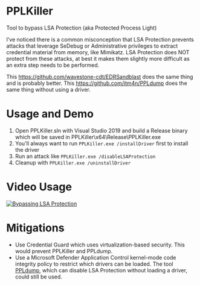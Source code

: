 # PPLKiller
Tool to bypass LSA Protection (aka Protected Process Light)

I’ve noticed there is a common misconception that LSA Protection prevents attacks that leverage SeDebug or Administrative privileges to extract credential material from memory, like Mimikatz. LSA Protection does NOT protect from these attacks, at best it makes them slightly more difficult as an extra step needs to be performed.

This https://github.com/wavestone-cdt/EDRSandblast does the same thing and is probably better. This https://github.com/itm4n/PPLdump does the same thing without using a driver.

# Usage and Demo
1. Open PPLKiller.sln with Visual Studio 2019 and build a Release binary which will be saved in PPLKiller\x64\Release\PPLKiller.exe
2. You'll always want to run `PPLKiller.exe /installDriver` first to install the driver
3. Run an attack like `PPLKiller.exe /disableLSAProtection` 
4. Cleanup with `PPLKiller.exe /uninstallDriver`

# Video Usage
[![Bypassing LSA Protection](http://img.youtube.com/vi/w2_KqnhgN94/0.jpg)](http://www.youtube.com/watch?v=w2_KqnhgN94 "Bypassing LSA Protection")

# Mitigations
- Use Credential Guard which uses virtualization-based security. This would prevent PPLKiller and PPLdump.
- Use a Microsoft Defender Application Control kernel-mode code integrity policy to restrict which drivers can be loaded. The tool [PPLdump](https://github.com/itm4n/PPLdump), which can disable LSA Protection without loading a driver, could still be used.
